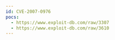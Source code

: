 ```yaml
---
id: CVE-2007-0976
pocs:
  - https://www.exploit-db.com/raw/3307
  - https://www.exploit-db.com/raw/3610
---
```

